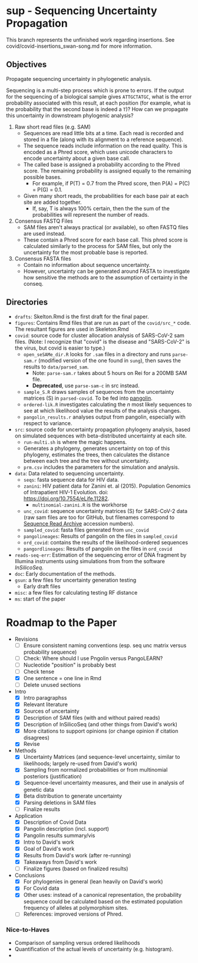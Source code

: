 # sup - Sequencing Uncertainty Propagation

This branch represents the unfinished work regarding insertions. See covid/covid-insertions_swan-song.md for more information.

## Objectives

Propagate sequencing uncertainty in phylogenetic analysis.

Sequencing is a multi-step process which is prone to errors. If the output for the sequencing of a biological sample gives `ATTGCTATGC`, what is the error probability associated with this result, at each position (for example, what is the probability that the second base is indeed a `T`)? How can we propagate this uncertainty in downstream phylogenic analysis?



1. Raw short read files (e.g. SAM)
    - Sequences are read little bits at a time. Each read is recorded and stored in a file (along with its alignment to a reference sequence).
    - The sequence reads include information on the read quality. This is encoded as a Phred score, which uses unicode characters to encode uncertainty about a given base call.
    - The called base is assigned a probability according to the Phred score. The remaining probability is assigned equally to the remaining possible bases.
        - For example, if P(T) = 0.7 from the Phred score, then P(A) = P(C) = P(G) = 0.1.
    - Given many short reads, the probabilities for each base pair at each site are added together.
        - If, say, T is always 100% certain, then the the sum of the probabilities will represent the number of reads.
2. Consensus FASTQ Files
    - SAM files aren't always practical (or available), so often FASTQ files are used instead.
    - These contain a Phred score for each base call. This phred score is calculated similarly to the process for SAM files, but only the uncertainty for the most probable base is reported.
3. Consensus FASTA files
    - Contain no information about sequence uncertainty.
    - However, uncertainty can be generated around FASTA to investigate how sensitive the methods are to the assumption of certainty in the conseq.

## Directories

- `drafts`: Skelton.Rmd is the first draft for the final paper.
- `figures`: Contains Rmd files that are run as part of the `covid/src_*` code. The resultant figures are used in Skeleton.Rmd
- `covid`: source code for cluster allocation analysis of SARS-CoV-2 sam files. (Note: I recognize that "covid" is the disease and "SARS-CoV-2" is the virus, but covid is easier to type.)
    - `open_seSAMe_dir.R` looks for `.sam` files in a directory and runs `parse-sam.r` (modified version of the one found in `sung`), then saves the results to `data/parsed_sam`.
        - Note: `parse-sam.r` takes about 5 hours on Rei for a 200MB SAM file.
        - **Deprecated**, use `parse-sam-c` in src instead.
    - `sample_S.R` draws samples of sequences from the uncertainty matrices (S) in `parsed-covid`. To be fed into [pangolin](https://github.com/cov-lineages/pangolin).
    - `ordered-lik.R` investigates calculating the *n* most likely sequences to see at which likelihood value the results of the analysis changes.
    - `pangolin_results.r` analyses output from pangolin, especially with respect to variance.
- `src`: source code for uncertainty propagation phylogeny analysis, based on simulated sequences with beta-distributed uncertainty at each site.
    - `run-multi.sh` is where the magic happens.
	- Generates a phylogeny, generates uncertainty on top of this phylogeny, estimates the trees, then calculates the distance between each tree and the tree without uncertainty.
    - `prm.csv` includes the parameters for the simulation and analysis.
- `data`: Data related to sequencing uncertainty.
    - `seqs`: fasta sequence data for HIV data.
    - `zanini`: HIV patient data for Zanini et. al (2015). Population Genomics of Intrapatient HIV-1 Evolution. doi: https://doi.org/10.7554/eLife.11282.
    	- `multinomial-zanini.R` is the workhorse
    - `unc_covid`: sequence uncertainty matrices (S) for SARS-CoV-2 data (raw sam files are too for GitHub, but filenames correspond to [Sequence Read Archive](https://www.ncbi.nlm.nih.gov/sra) accession numbers).
    - `sampled_covid`: fasta files generated from `unc_covid`
    - `pangolineages`: Results of pangolin on the files in `sampled_covid`
    - `ord_covid`: contains the results of the likelihood-ordered sequences
    - `pangordlineages`: Results of pangolin on the files in `ord_covid`
- `reads-seq-err`: Estimation of the sequencing error of DNA fragment by Illumina instruments using simulations from from the software *InSilicoSeq*.
- `doc`: Early documentation of the methods.
- `gsun`: a few files for uncertainty generation testing
	- Early draft files
- `misc`: a few files for calculating testing RF distance
- `ms`: start of the paper

# Roadmap to the Paper

- Revisions
    - [ ] Ensure consistent naming conventions (esp. seq unc matrix versus probability sequence)
    - [ ] Check: Where should I use Pngolin versus PangoLEARN?
    - [ ] Nucleotide "position" is probably best
    - [ ] Check tense
    - [x] One sentence = one line in Rmd
    - [ ] Delete unused sections
- Intro
    - [x] Intro paragraphss
    - [x] Relevant literature
    - [x] Sources of uncertainty
    - [x] Description of SAM files (with and without paired reads)
    - [x] Description of InSilicoSeq (and other things from David's work)
    - [x] More citations to support opinions (or change opinion if citation disagrees)
    - [x] Revise
- Methods
    - [x] Uncertainty Matrices (and sequence-level uncertainty, similar to likelihoods; largely re-used from David's work)
    - [x] Sampling from normalized probabilities or from multinomial posteriors (justification)
    - [x] Sequence-level uncertainty measures, and their use in analysis of genetic data
    - [x] Beta distribution to generate uncertainty
    - [x] Parsing deletions in SAM files
    - [ ] Finalize results
- Application
    - [x] Description of Covid Data
    - [x] Pangolin description (incl. support)
    - [x] Pangolin results summary/vis
    - [x] Intro to David's work
    - [x] Goal of David's work
    - [x] Results from David's work (after re-running)
    - [x] Takeaways from David's work
    - [ ] Finalize figures (based on finalized results)
- Conclusions
    - [x] For phylogenies in general (lean heavily on David's work)
    - [x] For Covid data
	- [x] Other uses: instead of a canonical representation, the probability sequence could be calculated based on the estimated population frequency of alleles at polymorphism sites.
    - [ ] References: improved versions of Phred.

### Nice-to-Haves

- Comparison of sampling versus ordered likelihoods
- Quantification of the actual levels of uncertainty (e.g. histogram).
- 




